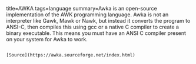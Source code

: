 title=AWKA
tags=language
summary=Awka is an open-source implementation of the AWK programming language. Awka is not an interpreter like Gawk, Mawk or Nawk, but instead it converts the program to ANSI-C, then compiles this using gcc or a native C compiler to create a binary executable. This means you must have an ANSI C compiler present on your system for Awka to work.
~~~~~~

[Source](https://awka.sourceforge.net/index.html)

